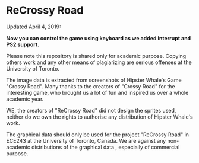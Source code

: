 # ReCrossy Road

Updated April 4, 2019:

**Now you can control the game using keyboard as we added interrupt and PS2 support.**


Please note this repository is shared only for academic purpose. Copying others work and any other means of plagiarizing are serious offenses at the University of Toronto.  

The image data is extracted from screenshots of Hipster Whale's Game "Crossy Road".
Many thanks to the creators of "Crossy Road" for the interesting game, who brought us a lot of fun
and inspired us over a whole academic year.

WE, the creators of "ReCrossy Road" did not design the sprites used, neither do we own the rights
to authorise any distribution of Hipster Whale's work.

The graphical data should only be used for the project "ReCrossy Road" in ECE243 at the University of Toronto, Canada.
We are against any non-academic distributions of the graphical data , especially of commercial purpose.
